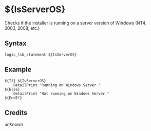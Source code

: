 # ${IsServerOS}

Checks if the installer is running on a server version of Windows (NT4, 2003, 2008, etc.)

## Syntax

    logic_lib_statement ${IsServerOS}

## Example

    ${If} ${IsServerOS}
        DetailPrint "Running on Windows Server."
    ${Else}
        DetailPrint "Not running on Windows Server."
    ${EndIf}

## Credits

*unknown*
